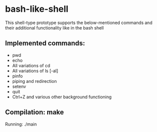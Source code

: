# bash-like-shell
This shell-type prototype supports the below-mentioned commands and their additional functionality like in the bash shell

Implemented commands:
---------------------
- pwd
- echo
- All variations of cd
- All variations of ls [-al]
- pinfo
- piping and redirection
- setenv 
- quit
- Ctrl+Z and various other background functioning 

Compilation: make 
-----------

Running: ./main

